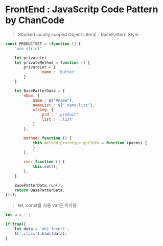 # FrontEnd : JavaScritp Code Pattern by ChanCode

> Stacked locally scoped Object Literal - BasePattern Style
```javascript
const PRODUCTSET = (function () {
    "use strict"

    let privateLet
    let privateMethod = function () {
        privateLet = {
        		name : 'Butter'
        }
    }

    let BasePatterData = {
        eDom: {
            name : $("#name"),
            nameList : $(".name-list"),
            string: {
                prd : '.product'
                list : '.list'
            }
        },

        method: function () {
            this.method.prototype.getInfo = function (parms) {
            }
        },
        
        run: function () { 
            this.set();
        },    
    }

    BasePatterData.run();    
    return BasePatterData;
})();
```


> let, const를 사용 var은 미사용
```javascript
let a = '';

if(true){
    let data = 'obj Insert';
    $('.class').html(data);
}

```









